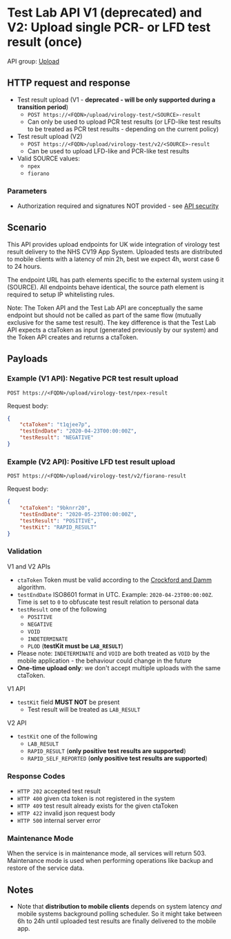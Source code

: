 # Test Lab API V1 (deprecated) and V2: Upload single PCR- or LFD test result (once)

API group: [Upload](../../guidebook.md#system-apis-and-interfaces)

## HTTP request and response

- Test result upload (V1 - **deprecated - will be only supported during a transition period**)
  - ```POST https://<FQDN>/upload/virology-test/<SOURCE>-result```
  - Can only be used to upload PCR test results (or LFD-like test results to be treated as PCR test results - depending on the current policy)
- Test result upload (V2)
  - ```POST https://<FQDN>/upload/virology-test/v2/<SOURCE>-result```
  - Can be used to upload LFD-like and PCR-like test results  
- Valid SOURCE values: 
  - `npex`
  - `fiorano`


### Parameters

- Authorization required and signatures NOT provided - see [API security](../security.md)

## Scenario

This API provides upload endpoints for UK wide integration of virology test result delivery to the NHS CV19 App System. Uploaded tests are distributed to mobile clients with a latency of min 2h, best we expect 4h, worst case 6 to 24 hours.

The endpoint URL has path elements specific to the external system using it (SOURCE). All endpoints behave identical, the source path element is required to setup IP whitelisting rules.

Note: The Token API and the Test Lab API are conceptually the same endpoint but should not be called as part of the same flow (mutually exclusive for the same test result).  The key difference is that the Test Lab API expects a ctaToken as input (generated previously by our system) and the Token API creates and returns a ctaToken. 
  
## Payloads

### Example (V1 API): Negative PCR test result upload

```POST https://<FQDN>/upload/virology-test/npex-result```

Request body:
```json
{
    "ctaToken": "t1qjee7p",
    "testEndDate": "2020-04-23T00:00:00Z",
    "testResult": "NEGATIVE"
}
```









### Example (V2 API): Positive LFD test result upload

```POST https://<FQDN>/upload/virology-test/v2/fiorano-result```

Request body:
```json
{
    "ctaToken": "9bknrr20",
    "testEndDate": "2020-05-23T00:00:00Z",
    "testResult": "POSITIVE",
    "testKit": "RAPID_RESULT"    
}
```







### Validation

V1 and V2 APIs

- `ctaToken` Token must be valid according to the [Crockford and Damm](../../../design/details/crockford-damm.md) algorithm.
- `testEndDate` ISO8601 format in UTC. Example: `2020-04-23T00:00:00Z`. Time is set to `0` to obfuscate test result relation to personal data
- `testResult` one of the following
  - `POSITIVE`
  - `NEGATIVE`
  - `VOID`
  - `INDETERMINATE`
  - `PLOD` (**testKit must be `LAB_RESULT`**)
- Please note: `INDETERMINATE` and `VOID` are both treated as `VOID` by the mobile application - the behaviour could change in the future
- **One-time upload only**: we don't accept multiple uploads with the same ctaToken.

V1 API

- `testKit` field **MUST NOT** be present
  - Test result will be treated as `LAB_RESULT`

V2 API

- `testKit`  one of the following
  - `LAB_RESULT`
  - `RAPID_RESULT` (**only positive test results are supported**)
  - `RAPID_SELF_REPORTED` (**only positive test results are supported**)

### Response Codes

  - `HTTP 202` accepted test result
  - `HTTP 400` given cta token is not registered in the system
  - `HTTP 409` test result already exists for the given ctaToken
  - `HTTP 422` invalid json request body
  - `HTTP 500` internal server error

### Maintenance Mode

When the service is in maintenance mode, all services will return 503. Maintenance mode is used when performing operations like backup and restore of the service data.

## Notes

- Note that **distribution to mobile clients** depends on system latency *and* mobile systems background polling scheduler. So it might take between 6h to 24h until uploaded test results are finally delivered to the mobile app.
